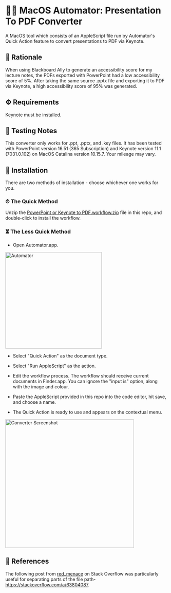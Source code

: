 # 👩‍💻 MacOS Automator: Presentation To PDF Converter

A MacOS tool which consists of an AppleScript file run by Automator's Quick Action feature to convert presentations to PDF via Keynote.


## 🤔 Rationale
When using Blackboard Ally to generate an accessibility score for my lecture notes, the PDFs exported with PowerPoint had a low accessibility score of 5%. After taking the same source .pptx file and exporting it to PDF via Keynote, a high accessibility score of 95% was generated.


## ⚙️ Requirements
Keynote must be installed.


## 🔨 Testing Notes
This converter only works for .ppt, .pptx, and .key files.  It has been tested with PowerPoint version 16.51 (365 Subscription) and Keynote version 11.1 (7031.0.102) on MacOS Catalina version 10.15.7. Your mileage may vary.


## 👾 Installation
There are two methods of installation - choose whichever one works for you.

### ⏱ The Quick Method
Unzip the <a href="https://github.com/Lynsay/MacOS-Automator-Presentation-Converter/blob/main/PowerPoint%20or%20Keynote%20to%20PDF.workflow.zip">PowerPoint or Keynote to PDF.workflow.zip</a> file in this repo, and double-click to install the workflow.

### ⏳ The Less Quick Method
- Open Automator.app.
<img src="https://raw.githubusercontent.com/Lynsay/MacOS-Automator-Presentation-Converter/main/Automator.png" alt="Automator" width="300"/>

- Select "Quick Action" as the document type.

- Select "Run AppleScript" as the action.

- Edit the workflow process.  The workflow should receive current documents in Finder.app.  You can ignore the "input is" option, along with the image and colour.

- Paste the AppleScript provided in this repo into the code editor, hit save, and choose a name.

- The Quick Action is ready to use and appears on the contextual menu.
<img src="https://raw.githubusercontent.com/Lynsay/MacOS-Automator-Presentation-Converter/main/gfx/PDFAutomatorScreenshot.png" alt="Converter Screenshot" width="400"/>

## 📖 References
The following post from <a href="https://stackoverflow.com/users/10853463/red-menace">red_menace</a> on Stack Overflow was particularly useful for separating parts of the file path- <a href="https://stackoverflow.com/a/63804087">https://stackoverflow.com/a/63804087</a>.
